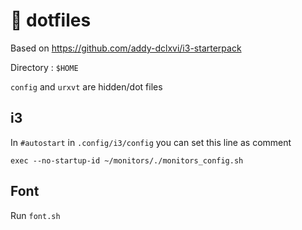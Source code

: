 # 🧙‍ dotfiles

Based on https://github.com/addy-dclxvi/i3-starterpack

Directory : `$HOME`

`config` and `urxvt` are hidden/dot files

## i3

In `#autostart` in `.config/i3/config` you can set this line as comment
```
exec --no-startup-id ~/monitors/./monitors_config.sh
``` 

## Font

Run `font.sh`
